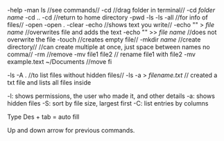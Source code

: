 -help
-man ls //see commands//
-cd //drag folder in terminal//
-cd *folder name*
-cd ..
-cd //return to home directory
-pwd
-ls
-ls -all //for info of files//
-open
-open .
-clear
-echo //shows text you write//
-echo "" > *file name* //overwrites file and adds the text
-echo "" >> *file name* //does not overwrite the file
-touch //creates empty file//
-mkdir *name* //create directory// //can create multiple at once, just space between names no comma//
-rm //remove
-mv file1 file2 // rename file1 with file2
-mv example.text ~/Documents //move fi

-ls -A . //to list files without hidden files//
-ls -a > *filename.txt* // created a txt file and lists all files inside

-l: shows permissions, the user who made it, and other details 
-a: shows hidden files
-S: sort by file size, largest first
-C: list entries by columns

Type Des + tab = auto fill

Up and down arrow for previous commands.